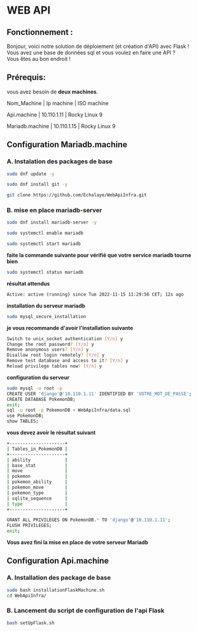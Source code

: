 # WEB API

## Fonctionnement :

Bonjour, voici notre solution de déploiement (et création d'API) avec Flask !  
Vous avez une base de données sql et vous voulez en faire une API ?  
Vous êtes au bon endroit !  

## Prérequis:

vous avez besoin de **deux machines**.

Nom_Machine     | Ip machine  | ISO machine

Api.machine     | 10.110.1.11 | Rocky Linux 9

Mariadb.machine | 10.110.1.15 | Rocky Linux 9

## Configuration Mariadb.machine

### A. Instalation des packages de base

```bash
sudo dnf update -y

sudo dnf install git -y

git clone https://github.com/Echalaye/WebApiInfra.git
```

### B. mise en place mariadb-server

```bash
sudo dnf install mariadb-server -y

sudo systemctl enable mariadb

sudo systemctl start mariadb
```

**faite la commande suivante pour vérifié que votre service mariadb tourne bien**

```bash
sudo systemctl status mariadb
```
**résultat attendus**
```bash
Active: active (running) since Tue 2022-11-15 11:29:56 CET; 12s ago
```

**installation du serveur mariadb**

```bash
sudo mysql_secure_installation
```
**je vous recommande d'avoir l'installation suivante**
```bash
Switch to unix_socket authentication [Y/n] y
Change the root password? [Y/n] y
Remove anonymous users? [Y/n] y
Disallow root login remotely? [Y/n] y
Remove test database and access to it? [Y/n] y
Reload privilege tables now? [Y/n] y
```

**configuration du serveur**

```bash
sudo mysql -u root -p  
CREATE USER 'django'@'10.110.1.11' IDENTIFIED BY 'VOTRE_MOT_DE_PASSE';  
CREATE DATABASE PokemonDB;
exit;
sql -u root -p PokemonDB < WebApiInfra/data.sql 
use PokemonDB;
show TABLES;
```
**vous devez avoir le résultat suivant**  
```bash
+---------------------+
| Tables_in_PokemonDB |
+---------------------+
| ability             |
| base_stat           |
| move                |
| pokemon             |
| pokemon_ability     |
| pokemon_move        |
| pokemon_type        |
| sqlite_sequence     |
| type                |
+---------------------+
```
```bash
GRANT ALL PRIVILEGES ON PokemonDB.* TO 'django'@'10.110.1.11';
FLUSH PRIVILEGES;
exit;
```

**Vous avez fini la mise en place de votre serveur Mariadb**

## Configuration Api.machine

### A. Installation des package de base

```bash
sudo bash installationFlaskMachine.sh
cd WebApiInfra/
```

### B. Lancement du script de configuration de l'api Flask

```bash
bash setUpFlask.sh
```